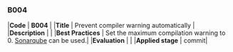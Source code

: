 ### B004

|**Code**           | **B004** |
|**Title**          | Prevent compiler warning automatically |
|**Description**    | |
|**Best Practices** | Set the maximum compilation warning to 0. [Sonarqube](https://www.sonarqube.org/) can be used.|
|**Evaluation**     | |
|**Applied stage**  | commit|
